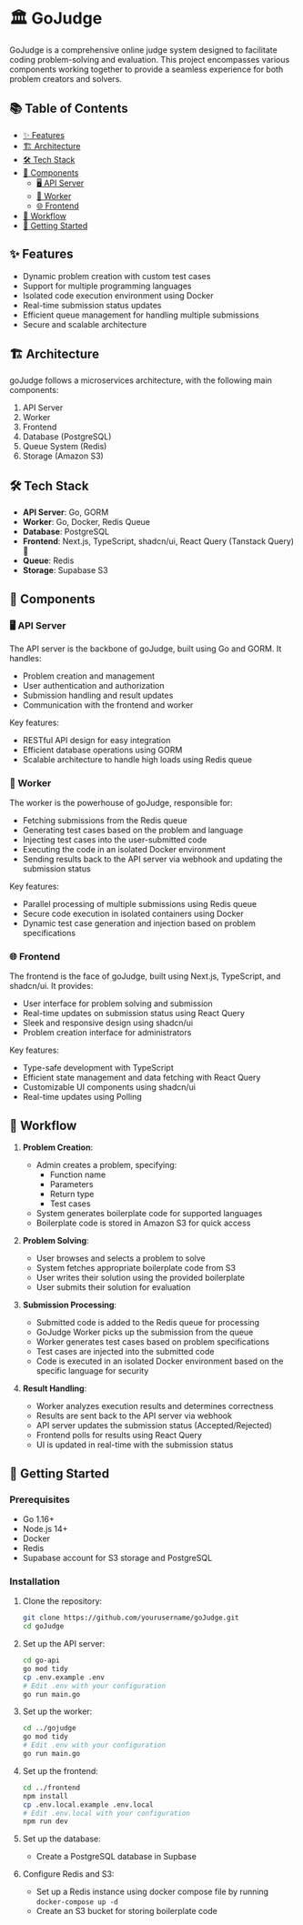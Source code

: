 # 🏛️ GoJudge

GoJudge is a comprehensive online judge system designed to facilitate coding problem-solving and evaluation. This project encompasses various components working together to provide a seamless experience for both problem creators and solvers.

## 📚 Table of Contents

- [✨ Features](#-features)
- [🏗️ Architecture](#️-architecture)
- [🛠️ Tech Stack](#️-tech-stack)
- [🧩 Components](#-components)
  - [🖥️ API Server](#️-api-server)
  - [🤖 Worker](#-worker)
  - [🌐 Frontend](#-frontend)
- [🔄 Workflow](#-workflow)
- [🚀 Getting Started](#-getting-started)

## ✨ Features

- Dynamic problem creation with custom test cases
- Support for multiple programming languages
- Isolated code execution environment using Docker
- Real-time submission status updates
- Efficient queue management for handling multiple submissions
- Secure and scalable architecture

## 🏗️ Architecture

goJudge follows a microservices architecture, with the following main components:

1. API Server
2. Worker
3. Frontend
4. Database (PostgreSQL)
5. Queue System (Redis)
6. Storage (Amazon S3)

## 🛠️ Tech Stack

- **API Server**: Go, GORM 
- **Worker**: Go, Docker, Redis Queue
- **Database**: PostgreSQL
- **Frontend**: Next.js, TypeScript, shadcn/ui, React Query (Tanstack Query) 🔄
- **Queue**: Redis 
- **Storage**: Supabase S3 

## 🧩 Components

### 🖥️ API Server

The API server is the backbone of goJudge, built using Go and GORM. It handles:

- Problem creation and management
- User authentication and authorization
- Submission handling and result updates
- Communication with the frontend and worker

Key features:
- RESTful API design for easy integration
- Efficient database operations using GORM
- Scalable architecture to handle high loads using Redis queue

### 🤖 Worker

The worker is the powerhouse of goJudge, responsible for:

- Fetching submissions from the Redis queue
- Generating test cases based on the problem and language
- Injecting test cases into the user-submitted code
- Executing the code in an isolated Docker environment
- Sending results back to the API server via webhook and updating the submission status

Key features:
- Parallel processing of multiple submissions using Redis queue
- Secure code execution in isolated containers using Docker
- Dynamic test case generation and injection based on problem specifications

### 🌐 Frontend

The frontend is the face of goJudge, built using Next.js, TypeScript, and shadcn/ui. It provides:

- User interface for problem solving and submission
- Real-time updates on submission status using React Query
- Sleek and responsive design using shadcn/ui
- Problem creation interface for administrators

Key features:
- Type-safe development with TypeScript
- Efficient state management and data fetching with React Query
- Customizable UI components using shadcn/ui
- Real-time updates using Polling

## 🔄 Workflow

1. **Problem Creation**:
   - Admin creates a problem, specifying:
     - Function name
     - Parameters
     - Return type
     - Test cases
   - System generates boilerplate code for supported languages
   - Boilerplate code is stored in Amazon S3 for quick access

2. **Problem Solving**:
   - User browses and selects a problem to solve
   - System fetches appropriate boilerplate code from S3
   - User writes their solution using the provided boilerplate
   - User submits their solution for evaluation

3. **Submission Processing**:
   - Submitted code is added to the Redis queue for processing
   - GoJudge Worker picks up the submission from the queue
   - Worker generates test cases based on problem specifications
   - Test cases are injected into the submitted code
   - Code is executed in an isolated Docker environment based on the specific language for security

4. **Result Handling**:
   - Worker analyzes execution results and determines correctness
   - Results are sent back to the API server via webhook
   - API server updates the submission status (Accepted/Rejected)
   - Frontend polls for results using React Query
   - UI is updated in real-time with the submission status

## 🚀 Getting Started

### Prerequisites

- Go 1.16+
- Node.js 14+
- Docker
- Redis
- Supabase account for S3 storage and PostgreSQL

### Installation

1. Clone the repository:
   ```bash
   git clone https://github.com/yourusername/goJudge.git
   cd goJudge
   ```

2. Set up the API server:
   ```bash
   cd go-api
   go mod tidy
   cp .env.example .env
   # Edit .env with your configuration
   go run main.go
   ```

3. Set up the worker:
   ```bash
   cd ../gojudge
   go mod tidy
   # Edit .env with your configuration
   go run main.go
   ```

4. Set up the frontend:
   ```bash
   cd ../frontend
   npm install
   cp .env.local.example .env.local
   # Edit .env.local with your configuration
   npm run dev
   ```

5. Set up the database:
   - Create a PostgreSQL database in Supbase
   

6. Configure Redis and S3:
   - Set up a Redis instance using docker compose file by running `docker-compose up -d`
   - Create an S3 bucket for storing boilerplate code
